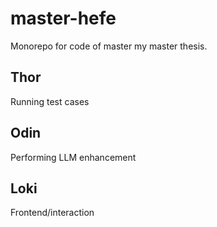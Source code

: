 # master-hefe

Monorepo for code of master my master thesis.

## Thor

Running test cases

## Odin

Performing LLM enhancement

## Loki

Frontend/interaction
